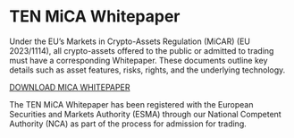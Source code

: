 # TEN MiCA Whitepaper

Under the EU’s Markets in Crypto-Assets Regulation (MiCAR) (EU 2023/1114), all crypto-assets offered to the public or admitted to trading must have a corresponding Whitepaper. These documents outline key details such as asset features, risks, rights, and the underlying technology.

[DOWNLOAD MICA WHITEPAPER](/mica-whitepaper.pdf.md)

The TEN MiCA Whitepaper has been registered with the European Securities and Markets Authority (ESMA) through our National Competent Authority (NCA) as part of the process for admission for trading.
